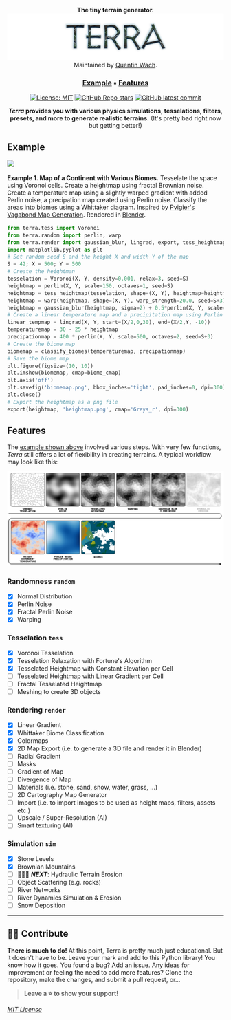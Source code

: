 <div align="center">

**The tiny terrain generator.**
<picture>
  <img class=head src="docs/terra_header.png">
</picture>
Maintained by [Quentin Wach](https://www.x.com/QuentinWach).
<h3>

[Example](#example) ▪ [Features](#features)
</h3>

[![License: MIT](https://img.shields.io/badge/License-MIT-yellow.svg)](https://opensource.org/licenses/MIT)
[![GitHub Repo stars](https://img.shields.io/github/stars/QuentinWach/terra)](https://github.com/QuentinWach/terra/stargazers)
[![GitHub latest commit](https://badgen.net/github/last-commit/QuentinWach/terra)](https://github.com/QuentinWach/terra/commits/main)
<!--[![Discord](https://img.shields.io/discord/1068976834382925865)](https://discord.gg/ZjZadyC7PK)-->

**_Terra_ provides you with various physics simulations, tesselations, filters, presets, and more to generate realistic terrains.** (It's pretty bad right now but getting better!)

</div>

<!--
Get started with:
```
pip install terra
```-->
## Example

![](docs/example_1_render.png)

**Example 1. Map of a Continent with Various Biomes.** Tesselate the space using Voronoi cells. Create a heightmap using fractal Brownian noise. Create a temperature map using a slightly warped gradient with added Perlin noise, a precipation map created using Perlin noise. Classify the areas into biomes using a Whittaker diagram. Inspired by [Pvigier's Vagabond Map Generation](https://pvigier.github.io/2019/05/12/vagabond-map-generation.html). Rendered in [Blender](). 

```python
from terra.tess import Voronoi
from terra.random import perlin, warp
from terra.render import gaussian_blur, lingrad, export, tess_heightmap, classify_biomes, biome_cmap
import matplotlib.pyplot as plt
# Set random seed S and the height X and width Y of the map
S = 42; X = 500; Y = 500
# Create the heightman
tesselation = Voronoi(X, Y, density=0.001, relax=3, seed=S)
heightmap = perlin(X, Y, scale=150, octaves=1, seed=S)
heightmap = tess_heightmap(tesselation, shape=(X, Y), heightmap=heightmap)
heightmap = warp(heightmap, shape=(X, Y), warp_strength=20.0, seed=S+3)
heightmap = gaussian_blur(heightmap, sigma=2) + 0.5*perlin(X, Y, scale=50, octaves=4, seed=S+10)
# Create a linear temperature map and a precipitation map using Perlin noise
linear_tempmap = lingrad(X, Y, start=(X/2,0,30), end=(X/2,Y, -10))
temperaturemap = 30 - 25 * heightmap
precipationmap = 400 * perlin(X, Y, scale=500, octaves=2, seed=S+3)
# Create the biome map
biomemap = classify_biomes(temperaturemap, precipationmap)
# Save the biome map
plt.figure(figsize=(10, 10))
plt.imshow(biomemap, cmap=biome_cmap)
plt.axis('off') 
plt.savefig('biomemap.png', bbox_inches='tight', pad_inches=0, dpi=300)
plt.close()
# Export the heightmap as a png file
export(heightmap, 'heightmap.png', cmap='Greys_r', dpi=300)
```

<!--
---
### 2. The Great Mountain
| |
| :--: |
| **Figure 2. The Great Mountain.** |

```python
from terra import *
np.random.seed(42)
WIDTH = 500; HEIGHT = 500

tesselate

```
---
### 3. River Networks
| |
| :--: |
| **Figure 3. River Networks.** |

```python
from terra import *
np.random.seed(42)
WIDTH = 500; HEIGHT = 500

tesselate

```
|![alt text](docs/biomes.png)|
| :--: |
| **Climate Influence On Terrestrial Biome** by Navarras - Own work, CC0, https://commons.wikimedia.org/w/index.php?curid=61120531 |
-->

## Features
The [example shown above](#example) involved various steps. With very few functions, _Terra_ still offers a lot of flexibility in creating terrains. A typical workflow may look like this:

![alt text](docs/workflow.png)

### Randomness `random`
+ [X] Normal Distribution
+ [X] Perlin Noise
+ [X] Fractal Perlin Noise
+ [X] Warping
### Tesselation `tess`
+ [X] Voronoi Tesselation
+ [X] Tesselation Relaxation with Fortune's Algorithm
+ [X] Tesselated Heightmap with Constant Elevation per Cell
+ [ ] Tesselated Heightmap with Linear Gradient per Cell
+ [ ] Fractal Tesselated Heightmap
+ [ ] Meshing to create 3D objects
### Rendering `render`
+ [X] Linear Gradient
+ [X] Whittaker Biome Classification
+ [X] Colormaps
+ [X] 2D Map Export (i.e. to generate a 3D file and render it in Blender)
+ [ ] Radial Gradient
+ [ ] Masks
+ [ ] Gradient of Map
+ [ ] Divergence of Map
+ [ ] Materials (i.e. stone, sand, snow, water, grass, ...)
+ [ ] 2D Cartography Map Generator
+ [ ] Import (i.e. to import images to be used as height maps, filters, assets etc.)
+ [ ] Upscale / Super-Resolution (AI)
+ [ ] Smart texturing (AI)
### Simulation `sim`
+ [X] Stone Levels
+ [X] Brownian Mountains
+ [ ] 👨🏻‍🔧 _**NEXT**_: Hydraulic Terrain Erosion
+ [ ] Object Scattering (e.g. rocks)
+ [ ] River Networks
+ [ ] River Dynamics Simulation & Erosion
+ [ ] Snow Deposition

<!--
### 2D/3D Assets `assets`
+ [ ] Crators
+ [ ] Mountains
+ [ ] Rocks
+ [ ] Canions
+ [ ] Rivers
+ [ ] Lakes
-->

---
## 🤝🏻 Contribute
**There is much to do!** At this point, Terra is pretty much just educational. But it doesn't have to be. Leave your mark and add to this Python library! You know how it goes. You found a bug? Add an issue. Any ideas for improvement or feeling the need to add more features? Clone the repository, make the changes, and submit a pull request, or...

> **Leave a ⭐ to show your support!**

[_MIT License_](LICENSE.txt)